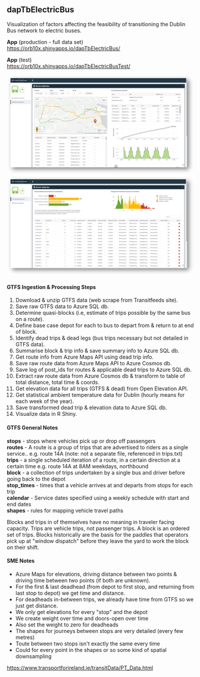 ## dapTbElectricBus

Visualization of factors affecting the feasibility of transitioning the Dublin Bus network to electric buses.

**App** (production - full data set)  
https://orb10x.shinyapps.io/dapTbElectricBus/

**App** (test)  
https://orb10x.shinyapps.io/dapTbElectricBusTest/
  
![](app/www/screen1.png)
![](app/www/screen2.png)
  
#### GTFS Ingestion & Processing Steps

1. Download & unzip GTFS data (web scrape from Transitfeeds site).
2. Save raw GTFS data to Azure SQL db.
3. Determine quasi-blocks (i.e, estimate of trips possible by the same bus on a route).
4. Define base case depot for each to bus to depart from & return to at end of block.
5. Identify dead trips & dead legs (bus trips necessary but not detailed in GTFS data).
6. Summarise block & trip info & save summary info to Azure SQL db.
7. Get route info from Azure Maps API using dead trip info.
8. Save raw route data from Azure Maps API to Azure Cosmos db.
9. Save log of post_ids for routes & applicable dead trips to Azure SQL db.
10. Extract raw route data from Azure Cosmos db & transform to table of total distance, total time & coords.
11. Get elevation data for all trips (GTFS & dead) from Open Elevation API.
12. Get statistical ambient temperature data for Dublin (hourly means for each week of the year).
13. Save transformed dead trip & elevation data to Azure SQL db.  
14. Visualize data in R Shiny.

  
#### GTFS General Notes

**stops** - stops where vehicles pick up or drop off passengers  
**routes** -  A route is a group of trips that are advertised to riders as a single service.. e.g. route 14A (note: not a separate file, referenced in trips.txt)  
**trips** - a single scheduled iteration of a route, in a certain direction at a certain time e.g. route 14A at 8AM weekdays, northbound  
**block** - a collection of trips undertaken by a single bus and driver before going back to the depot  
**stop_times** - times that a vehicle arrives at and departs from stops for each trip  
**calendar** - Service dates specified using a weekly schedule with start and end dates  
**shapes** - rules for mapping vehicle travel paths  

Blocks and trips in of themselves have no meaning in traveler facing capacity. Trips are vehicle trips, not passenger trips. A block is an ordered set of trips. Blocks historically are the basis for the paddles that operators pick up at "window dispatch" before they leave the yard to work the block on their shift. 

#### SME Notes

- Azure Maps for elevations, driving distance between two points & driving time between two points (if both are unknown).  
- For the first & last deadhead (from depot to first stop, and returning from last stop to depot) we get time and distance.
- For deadheads in-between trips, we already have time from GTFS so we just get distance.  
- We only get elevations for every "stop" and the depot
- We create weight over time and doors-open over time
- Also set the weight to zero for deadheads
- The shapes for journeys between stops are very detailed (every few metres)
- Toute between two stops isn't exactly the same every time
- Could for every point in the shapes or so some kind of spatial downsampling 

https://www.transportforireland.ie/transitData/PT_Data.html

